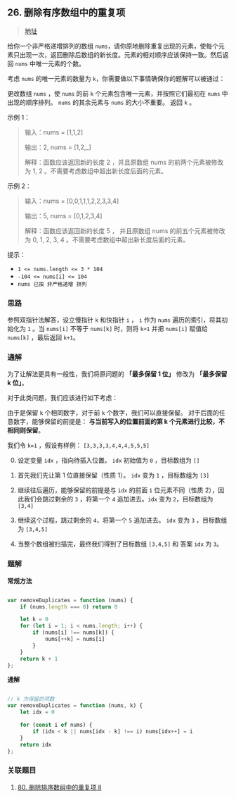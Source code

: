 ## 26. 删除有序数组中的重复项

> [地址](https://leetcode.cn/problems/remove-duplicates-from-sorted-array/description/)

给你一个非严格递增排列的数组 `nums`，请你原地删除重复出现的元素，使每个元素只出现一次，返回删除后数组的新长度。元素的相对顺序应该保持一致。然后返回 `nums` 中唯一元素的个数。

考虑 `nums` 的唯一元素的数量为 `k`，你需要做以下事情确保你的题解可以被通过：

更改数组 `nums` ，使 `nums` 的前 `k` 个元素包含唯一元素，并按照它们最初在 `nums` 中出现的顺序排列。 `nums` 的其余元素与 `nums` 的大小不重要。
返回 `k` 。

示例 1：

> 输入：nums = [1,1,2]
>
> 输出：2, nums = [1,2,_]
>
> 解释：函数应该返回新的长度 2 ，并且原数组 nums 的前两个元素被修改为 1, 2 。不需要考虑数组中超出新长度后面的元素。

示例 2：

>输入：nums = [0,0,1,1,1,2,2,3,3,4]
>
>输出：5, nums = [0,1,2,3,4]
>
>解释：函数应该返回新的长度 5 ， 并且原数组 nums 的前五个元素被修改为 0, 1, 2, 3, 4 。不需要考虑数组中超出新长度后面的元素。
 

提示：

- `1 <= nums.length <= 3 * 104`
- `-104 <= nums[i] <= 104`
- `nums 已按 非严格递增 排列`

### 思路

参照双指针法解答，设立慢指针 `k` 和快指针 `i` ， `i` 作为 `nums` 遍历的索引，将其初始化为 `1` 。当 `nums[i]` 不等于 `nums[k]` 时，则将 `k+1` 并把 `nums[i]` 赋值给 `nums[k]` ，最后返回 `k+1`。

### 通解

为了让解法更具有一般性，我们将原问题的 **「最多保留 1 位」** 修改为 **「最多保留 k 位」**。

对于此类问题，我们应该进行如下考虑：

由于是保留 `k` 个相同数字，对于前 `k` 个数字，我们可以直接保留。
对于后面的任意数字，能够保留的前提是： **与当前写入的位置前面的第 k 个元素进行比较，不相同则保留**。

我们令 `k=1` ，假设有样例： `[3,3,3,3,4,4,4,5,5,5]`

0. 设定变量 `idx` ，指向待插入位置。 `idx` 初始值为 `0` ，目标数组为 `[]`

1. 首先我们先让第 1 位直接保留（性质 1）。 `idx` 变为 `1` ，目标数组为 `[3]`

2. 继续往后遍历，能够保留的前提是与 `idx` 的前面 `1` 位元素不同（性质 2），因此我们会跳过剩余的 `3` ，将第一个 `4` 追加进去。`idx` 变为 `2`，目标数组为 `[3,4]`

3. 继续这个过程，跳过剩余的 `4`，将第一个 `5` 追加进去。 `idx` 变为 `3` ，目标数组为 `[3,4,5]`

4. 当整个数组被扫描完，最终我们得到了目标数组 `[3,4,5]` 和 答案 `idx` 为 `3`。

### 题解

**常规方法**

```javascript

var removeDuplicates = function (nums) {
    if (nums.length === 0) return 0

    let k = 0
    for (let i = 1; i < nums.length; i++) {
        if (nums[i] !== nums[k]) {
            nums[++k] = nums[i]
        }
    }
    return k + 1
};

```

**通解**

```javascript

// k 为保留的项数
var removeDuplicates = function (nums, k) {
    let idx = 0

    for (const i of nums) {
        if (idx < k || nums[idx - k] !== i) nums[idx++] = i
    }
    return idx
};

```

### 关联题目

1. [80. 删除排序数组中的重复项 II](./80.md)